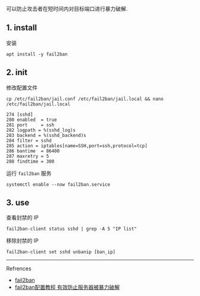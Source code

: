 可以防止攻击者在短时间内对目标端口进行暴力破解.

## 1. install

安装

```
apt install -y fail2ban
```

## 2. init

修改配置文件

```
cp /etc/fail2ban/jail.conf /etc/fail2ban/jail.local && nano /etc/fail2ban/jail.local
```

```
274 [sshd]
280 enabled  = true
281 port     = ssh
282 logpath = %(sshd_log)s
283 backend = %(sshd_backend)s
284 filter = sshd
285 action = iptables[name=SSH,port=ssh,protocol=tcp] 
286 bantime  = 86400
287 maxretry = 5
288 findtime = 300
```

运行 `fail2ban` 服务

```
systemctl enable --now fail2ban.service
```

## 3. use

查看封禁的 IP

```
fail2ban-client status sshd | grep -A 5 "IP list"
```

移除封禁的 IP

```
fail2ban-client set sshd unbanip [ban_ip]
```

---

Refrences

- [fail2ban](https://github.com/fail2ban/fail2ban)
- [fail2ban配置教程 有效防止服务器被暴力破解](https://www.wanpeng.life/1672.html)
